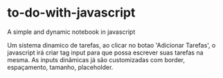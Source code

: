 # to-do-with-javascript
A simple and dynamic notebook in javascript

Um sistema dinamico de tarefas, ao clicar no botao 'Adicionar Tarefas', o javascript irá criar tag input para que possa escrever suas tarefas na mesma. As inputs dinâmicas já são customizadas com border, espaçamento, tamanho, placeholder.

